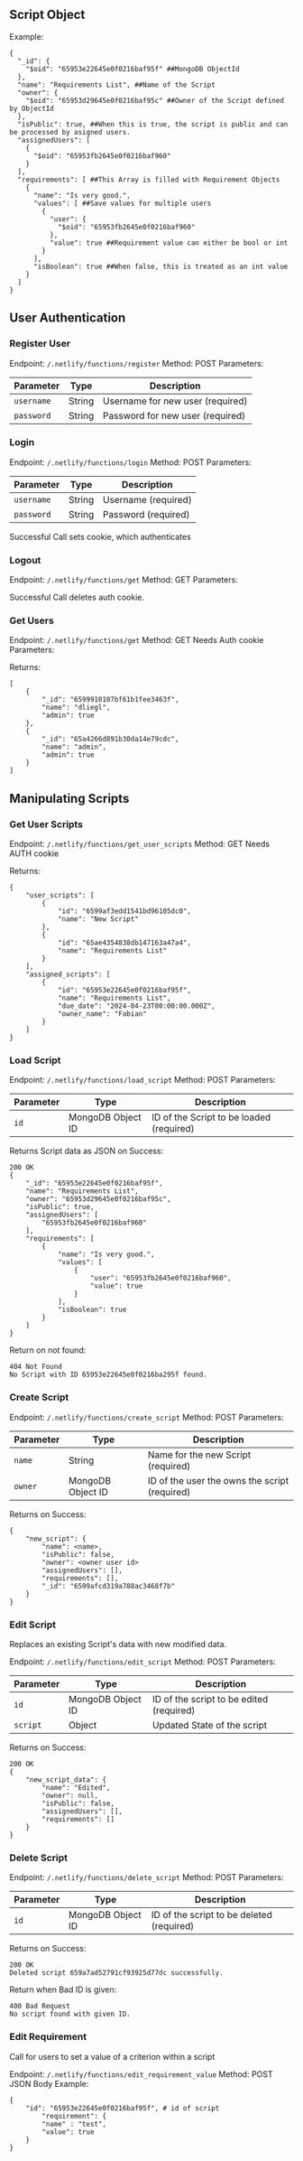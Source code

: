 ## Script Object
Example:

```
{
  "_id": {
    "$oid": "65953e22645e0f0216baf95f" ##MongoDB ObjectId
  },
  "name": "Requirements List", ##Name of the Script
  "owner": {
    "$oid": "65953d29645e0f0216baf95c" ##Owner of the Script defined by ObjectId
  },
  "isPublic": true, ##When this is true, the script is public and can be processed by asigned users.
  "assignedUsers": [
    {
      "$oid": "65953fb2645e0f0216baf960"
    }
  ],
  "requirements": [ ##This Array is filled with Requirement Objects
    {
      "name": "Is very good.",
      "values": [ ##Save values for multiple users
        {
          "user": {
            "$oid": "65953fb2645e0f0216baf960"
          },
          "value": true ##Requirement value can either be bool or int
        }
      ],
      "isBoolean": true ##When false, this is treated as an int value
    }
  ]
}
```

## User Authentication
### Register User
Endpoint: `/.netlify/functions/register`
Method: POST
Parameters:

| Parameter | Type | Description |
| ---- | ---- | ---- |
| `username` | String | Username for new user (required) |
| `password` | String | Password for new user (required) |
### Login
Endpoint: `/.netlify/functions/login`
Method: POST
Parameters:

| Parameter | Type | Description |
| ---- | ---- | ---- |
| `username` | String | Username (required) |
| `password` | String | Password (required) |

Successful Call sets cookie, which authenticates

### Logout
Endpoint: `/.netlify/functions/get`
Method: GET
Parameters:

Successful Call deletes auth cookie.

### Get Users
Endpoint: `/.netlify/functions/get`
Method: GET
Needs Auth cookie
Parameters:

Returns:

```
[
	{
		"_id": "6599910107bf61b1fee3463f",
		"name": "dliegl",
		"admin": true
	},
	{
		"_id": "65a4266d891b30da14e79cdc",
		"name": "admin",
		"admin": true
	}
]
```



## Manipulating Scripts

### Get User Scripts
Endpoint: `/.netlify/functions/get_user_scripts`
Method: GET
Needs AUTH cookie

Returns:

```
{
    "user_scripts": [
        {
            "id": "6599af3edd1541bd96105dc0",
            "name": "New Script"
        },
        {
            "id": "65ae4354838db147163a47a4",
            "name": "Requirements List"
        }
    ],
    "assigned_scripts": [
        {
            "id": "65953e22645e0f0216baf95f",
            "name": "Requirements List",
            "due_date": "2024-04-23T00:00:00.000Z",
            "owner_name": "Fabian"
        }
    ]
}
```


### Load Script
Endpoint: `/.netlify/functions/load_script`
Method: POST
Parameters:

| Parameter | Type | Description |
| ---- | ---- | ---- |
| `id` | MongoDB Object ID | ID of the Script to be loaded (required) |

Returns Script data as JSON on Success:
```
200 OK
{
	"_id": "65953e22645e0f0216baf95f",
	"name": "Requirements List",
	"owner": "65953d29645e0f0216baf95c",
	"isPublic": true,
	"assignedUsers": [
		"65953fb2645e0f0216baf960"
	],
	"requirements": [
		{
			"name": "Is very good.",
			"values": [
				{
					"user": "65953fb2645e0f0216baf960",
					"value": true
				}
			],
			"isBoolean": true
		}
	]
}
```

Return on not found:
```
404 Not Found
No Script with ID 65953e22645e0f0216ba295f found.
```


### Create Script
Endpoint: `/.netlify/functions/create_script`
Method: POST
Parameters:

| Parameter | Type | Description |
| ---- | ---- | ---- |
| `name` | String | Name for the new Script (required) |
| `owner` | MongoDB Object ID | ID of the user the owns the script (required) |

Returns on Success:
```
{
	"new_script": {
		"name": <name>,
		"isPublic": false,
		"owner": <owner user id>
		"assignedUsers": [],
		"requirements": [],
		"_id": "6599afcd319a788ac3468f7b"
	}
}
```

### Edit Script

Replaces an existing Script's data with new modified data.

Endpoint: `/.netlify/functions/edit_script`
Method: POST
Parameters:

| Parameter | Type | Description |
| ---- | ---- | ---- |
| `id` | MongoDB Object ID | ID of the script to be edited (required) |
| `script` | Object | Updated State of the script |

Returns on Success:
```
200 OK
{
	"new_script_data": {
		"name": "Edited",
		"owner": null,
		"isPublic": false,
		"assignedUsers": [],
		"requirements": []
	}
}
```
### Delete Script
Endpoint: `/.netlify/functions/delete_script`
Method: POST
Parameters:

| Parameter | Type | Description |
| ---- | ---- | ---- |
| `id` | MongoDB Object ID | ID of the script to be deleted (required) |

Returns on Success:
```
200 OK
Deleted script 659a7ad52791cf93925d77dc successfully.
```

Return when Bad ID is given:
```
400 Bad Request
No script found with given ID.
```


### Edit Requirement

Call for users to set a value of a criterion within a script

Endpoint: `/.netlify/functions/edit_requirement_value`
Method: POST
JSON Body Example:


```
{
	"id": "65953e22645e0f0216baf95f", # id of script
		"requirement": {
		"name" : "test",
		"value": true
	}
}
```

